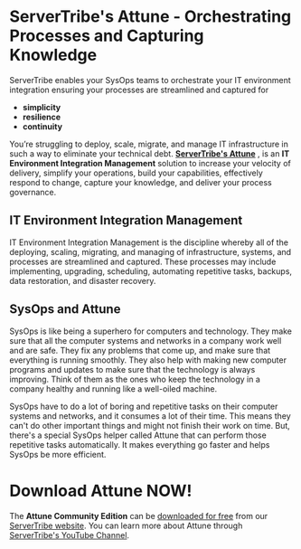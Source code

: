 # ServerTribe's Attune - Orchestrating Processes and Capturing Knowledge

ServerTribe enables your SysOps teams to orchestrate your IT environment 
integration ensuring your processes are streamlined and captured for 

* **simplicity**
* **resilience**
* **continuity**

You’re struggling to deploy, scale, migrate, and manage IT infrastructure 
in such a way to eliminate your technical debt. 
**[ServerTribe's Attune](https://www.servertribe.com/comunity-edition/)**
, is an **IT Environment Integration Management** solution to increase 
your velocity of delivery, simplify your operations, build your 
capabilities, effectively respond to change, capture your knowledge, and 
deliver your process governance.

## IT Environment Integration Management

IT Environment Integration Management is the discipline whereby all of the 
deploying, scaling, migrating, and managing of infrastructure, systems, and 
processes are streamlined and captured. These processes may include 
implementing, upgrading, scheduling, automating repetitive tasks, backups, 
data restoration, and disaster recovery.

## SysOps and Attune

SysOps is like being a superhero for computers and technology. They make 
sure that all the computer systems and networks in a company work well and 
are safe. They fix any problems that come up, and make sure that everything 
is running smoothly. They also help with making new computer programs and 
updates to make sure that the technology is always improving. Think of them 
as the ones who keep the technology in a company healthy and running like a 
well-oiled machine.

SysOps have to do a lot of boring and repetitive tasks on their computer 
systems and networks, and it consumes a lot of their time. This means they 
can't do other important things and might not finish their work on time. But, 
there's a special SysOps helper called Attune that can perform those 
repetitive tasks automatically. It makes everything go faster and helps 
SysOps be more efficient.

# Download Attune NOW!

The **Attune Community Edition** can be 
[downloaded for free](https://www.servertribe.com/comunity-edition/) 
from our [ServerTribe website](https://www.servertribe.com/). You can learn 
more about Attune through 
[ServerTribe's YouTube Channel](https://www.youtube.com/channel/UCLRvZajNQXfQPJnYFdeXZ3w).
